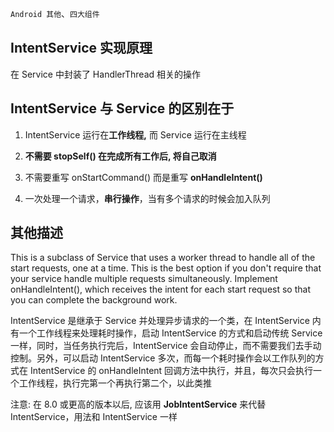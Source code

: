 `Android 其他`、`四大组件`

## IntentService 实现原理

在 Service 中封装了 HandlerThread 相关的操作

## IntentService 与 Service 的区别在于

1. IntentService 运行在**工作线程,** 而 Service 运行在主线程

2. **不需要 stopSelf() **在完成所有工作后, 将**自己取消**

3. 不需要重写 onStartCommand() 而是重写 **onHandleIntent()**

4. 一次处理一个请求，**串行操作**，当有多个请求的时候会加入队列

## 其他描述

This is a subclass of Service that uses a worker thread to handle all of the start requests, one at a time. This is the best option if you don't require that your service handle multiple requests simultaneously. Implement onHandleIntent(), which receives the intent for each start request so that you can complete the background work.

IntentService 是继承于 Service 并处理异步请求的一个类，在 IntentService 内有一个工作线程来处理耗时操作，启动 IntentService 的方式和启动传统 Service 一样，同时，当任务执行完后，IntentService 会自动停止，而不需要我们去手动控制。另外，可以启动 IntentService 多次，而每一个耗时操作会以工作队列的方式在 IntentService 的 onHandleIntent 回调方法中执行，并且，每次只会执行一个工作线程，执行完第一个再执行第二个，以此类推

注意: 在 8.0 或更高的版本以后, 应该用 **JobIntentService** 来代替 IntentService，用法和 IntentService 一样